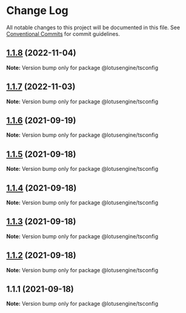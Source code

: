 # Change Log

All notable changes to this project will be documented in this file.
See [Conventional Commits](https://conventionalcommits.org) for commit guidelines.

## [1.1.8](https://github.com/lotusengine/config/compare/@lotusengine/tsconfig@1.1.7...@lotusengine/tsconfig@1.1.8) (2022-11-04)

**Note:** Version bump only for package @lotusengine/tsconfig





## [1.1.7](https://github.com/lotusengine/config/compare/@lotusengine/tsconfig@1.1.6...@lotusengine/tsconfig@1.1.7) (2022-11-03)

**Note:** Version bump only for package @lotusengine/tsconfig





## [1.1.6](https://github.com/lotusengine/config/compare/@lotusengine/tsconfig@1.1.5...@lotusengine/tsconfig@1.1.6) (2021-09-19)

**Note:** Version bump only for package @lotusengine/tsconfig





## [1.1.5](https://github.com/lotusengine/config/compare/@lotusengine/tsconfig@1.1.4...@lotusengine/tsconfig@1.1.5) (2021-09-18)

**Note:** Version bump only for package @lotusengine/tsconfig





## [1.1.4](https://github.com/lotusengine/config/compare/@lotusengine/tsconfig@1.1.3...@lotusengine/tsconfig@1.1.4) (2021-09-18)

**Note:** Version bump only for package @lotusengine/tsconfig





## [1.1.3](https://github.com/lotusengine/config/compare/@lotusengine/tsconfig@1.1.2...@lotusengine/tsconfig@1.1.3) (2021-09-18)

**Note:** Version bump only for package @lotusengine/tsconfig





## [1.1.2](https://github.com/lotusengine/config/compare/@lotusengine/tsconfig@1.1.1...@lotusengine/tsconfig@1.1.2) (2021-09-18)

**Note:** Version bump only for package @lotusengine/tsconfig





## 1.1.1 (2021-09-18)

**Note:** Version bump only for package @lotusengine/tsconfig
